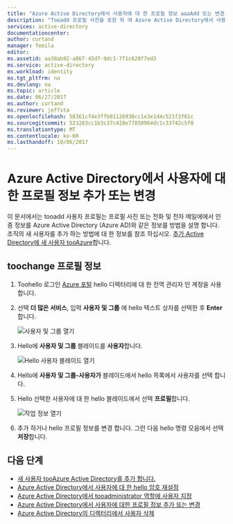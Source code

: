 ```yaml
---
title: "Azure Active Directory에서 사용자에 대 한 프로필 정보 aaaAdd 또는 변경 | Microsoft Docs"
description: "Tooadd 프로필 사진을 포함 하 여 Azure Active Directory에서 사용자 프로필을 hello 하는 방법을 설명 합니다."
services: active-directory
documentationcenter: 
author: curtand
manager: femila
editor: 
ms.assetid: aa38ab92-a867-45d7-9dc1-7f1c628f7ed3
ms.service: active-directory
ms.workload: identity
ms.tgt_pltfrm: na
ms.devlang: na
ms.topic: article
ms.date: 06/27/2017
ms.author: curtand
ms.reviewer: jeffsta
ms.openlocfilehash: 58361cf4e3ffb01126938cc1e3e1d4c521f2f01c
ms.sourcegitcommit: 523283cc1b3c37c428e77850964dc1c33742c5f0
ms.translationtype: MT
ms.contentlocale: ko-KR
ms.lasthandoff: 10/06/2017
---
```

# <a name="add-or-change-profile-information-for-a-user-in-azure-active-directory"></a>Azure Active Directory에서 사용자에 대한 프로필 정보 추가 또는 변경
이 문서에서는 tooadd 사용자 프로필는 프로필 사진 또는 전화 및 전자 메일에에서 인증 정보를 Azure Active Directory (Azure AD)와 같은 정보를 방법을 설명 합니다. 조직의 새 사용자를 추가 하는 방법에 대 한 정보를 참조 하십시오. [추가 Active Directory에 새 사용자 tooAzure](active-directory-users-create-azure-portal.md)합니다.

## <a name="toochange-profile-information"></a>toochange 프로필 정보
1. Toohello 로그인 [Azure 포털](https://portal.azure.com) hello 디렉터리에 대 한 전역 관리자 인 계정을 사용 합니다.
2. 선택 **더 많은 서비스**, 입력 **사용자 및 그룹** 에 hello 텍스트 상자를 선택한 후 **Enter**합니다.

   ![사용자 및 그룹 열기](./media/active-directory-users-profile-azure-portal/create-users-user-management.png)
3. Hello에 **사용자 및 그룹** 블레이드를 **사용자**합니다.

   ![Hello 사용자 블레이드 열기](./media/active-directory-users-profile-azure-portal/create-users-open-users-blade.png)
4. Hello에 **사용자 및 그룹-사용자가** 블레이드에서 hello 목록에서 사용자를 선택 합니다.
5. Hello 선택한 사용자에 대 한 hello 블레이드에서 선택 **프로필**합니다.

    ![작업 정보 열기](./media/active-directory-users-profile-azure-portal/active-directory-create-users-profile.png)
6. 추가 하거나 hello 프로필 정보를 변경 합니다. 그런 다음 hello 명령 모음에서 선택 **저장**합니다.

## <a name="next-steps"></a>다음 단계
* [새 사용자 tooAzure Active Directory를 추가 합니다.](active-directory-users-create-azure-portal.md)
* [Azure Active Directory에서 사용자에 대 한 hello 암호 재설정](active-directory-users-reset-password-azure-portal.md)
* [Azure Active Directory에서 tooadministrator 역할에 사용자 지정](active-directory-users-assign-role-azure-portal.md)
* [Azure Active Directory에서 사용자에 대한 프로필 정보 추가 또는 변경](active-directory-users-work-info-azure-portal.md)
* [Azure Active Directory의 디렉터리에서 사용자 삭제](active-directory-users-delete-user-azure-portal.md)
